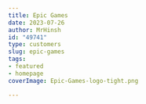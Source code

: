 ```yaml
---
title: Epic Games
date: 2023-07-26
author: MrHinsh
id: "49741"
type: customers
slug: epic-games
tags:
- featured
- homepage
coverImage: Epic-Games-logo-tight.png

---
```







